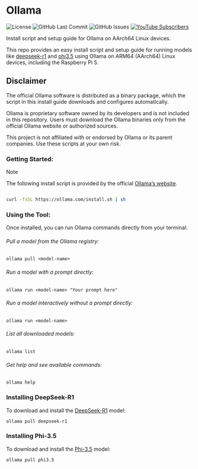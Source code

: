 # Ollama

![License](https://img.shields.io/github/license/ryderhutchings/ollama-arm64)
![GitHub Last Commit](https://img.shields.io/github/last-commit/ryderhutchings/ollama-arm64)
![GitHub Issues](https://img.shields.io/github/issues/ryderhutchings/ollama-arm64)
[![YouTube Subscribers](https://img.shields.io/youtube/channel/subscribers/UCfYoumlckdDcox4TtxZiKtA?label=YouTube&style=flat&color=red&logo=youtube)](https://www.youtube.com/@ryderhutchings)

Install script and setup guide for Ollama on AArch64 Linux devices.

This repo provides an easy install script and setup guide for running models like [deepseek-r1](https://registry.ollama.com/library/deepseek-r1) and [phi3.5](https://registry.ollama.com/library/phi3.5) using Ollama on ARM64 (AArch64) Linux devices, including the Raspberry Pi 5.

## Disclaimer

The official Ollama software is distributed as a binary package, which the script in this install guide downloads and configures automatically.

Ollama is proprietary software owned by its developers and is not included in this repository.
Users must download the Ollama binaries only from the official Ollama website or authorized sources.

This project is not affiliated with or endorsed by Ollama or its parent companies.
Use these scripts at your own risk.

### Getting Started:
> [!NOTE]
> The following install script is provided by the official [Ollama’s website](https://ollama.com/download/linux).

```bash

curl -fsSL https://ollama.com/install.sh | sh

```

### Using the Tool:

Once installed, you can run Ollama commands directly from your terminal:

###### Pull a model from the Ollama registry:
`ollama pull <model-name>`

###### Run a model with a prompt directly:
`ollama run <model-name> "Your prompt here"`

###### Run a model interactively without a prompt directly:
`ollama run <model-name>`

###### List all downloaded models:
`ollama list`

###### Get help and see available commands:
`ollama help`

### Installing DeepSeek-R1
To download and install the [DeepSeek-R1](https://registry.ollama.com/library/deepseek-r1) model:

`ollama pull deepseek-r1`

### Installing Phi-3.5
To download and install the [Phi-3.5](https://registry.ollama.com/library/phi3.5) model:

`ollama pull phi3.5`

